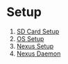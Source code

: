 Setup
=====

1. [SD Card Setup](sdcardsetup.html)
2. [OS Setup](ossetup.html)
3. [Nexus Setup](nexussetup.html)
4. [Nexus Daemon](nexusdaemonsetup.html)

   
